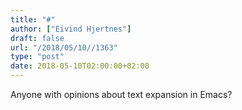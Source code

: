 ```yaml
---
title: "#"
author: ["Eivind Hjertnes"]
draft: false
url: "/2018/05/10//1363"
type: "post"
date: 2018-05-10T02:00:00+02:00
---
```


Anyone with opinions about text expansion in Emacs?
